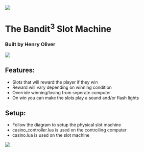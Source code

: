 <img src="https://media.giphy.com/media/wa8tnwMScQzSs6kLtT/giphy.gif">

# The Bandit<sup>3</sup> Slot Machine
### Built by Henry Oliver

<img src="https://media.giphy.com/media/4HiblF79TQOCsGmqOy/giphy.gif">

## Features:

- Slots that will reward the player if they win
- Reward will vary depending on winning condition
- Override winning/losing from seperate computer
- On win you can make the slots play a sound and/or flash lights

## Setup:

- Follow the diagram to setup the physical slot machine
- casino_controller.lua is used on the controlling computer
- casino.lua is used on the slot machine

<img src="https://media.giphy.com/media/vcqgkHwtob1jw7ICPM/giphy.gif">
